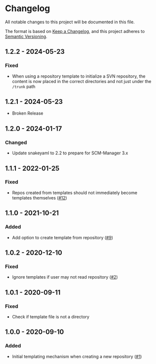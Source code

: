 # Changelog
All notable changes to this project will be documented in this file.

The format is based on [Keep a Changelog](https://keepachangelog.com/en/1.0.0/),
and this project adheres to [Semantic Versioning](https://semver.org/spec/v2.0.0.html).

## 1.2.2 - 2024-05-23
### Fixed
- When using a repository template to initialize a SVN repository, the content is now placed in the correct directories and not just under the `/trunk` path

## 1.2.1 - 2024-05-23
- Broken Release

## 1.2.0 - 2024-01-17
### Changed
- Update snakeyaml to 2.2 to prepare for SCM-Manager 3.x

## 1.1.1 - 2022-01-25
### Fixed
- Repos created from templates should not immediately become templates themselves ([#12](https://github.com/scm-manager/scm-repository-template-plugin/pull/12))

## 1.1.0 - 2021-10-21
### Added
- Add option to create template from repository ([#9](https://github.com/scm-manager/scm-repository-template-plugin/pull/9))

## 1.0.2 - 2020-12-10
### Fixed
- Ignore templates if user may not read repository ([#2](https://github.com/scm-manager/scm-repository-template-plugin/pull/2))

## 1.0.1 - 2020-09-11
### Fixed
- Check if template file is not a directory

## 1.0.0 - 2020-09-10
### Added
- Initial templating mechanism when creating a new repository ([#1](https://github.com/scm-manager/scm-repository-template-plugin/pull/1))

